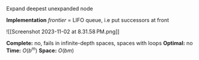 Expand deepest unexpanded node

**Implementation**
*frontier* = LIFO queue, i.e put successors at front

![[Screenshot 2023-11-02 at 8.31.58 PM.png]]

**Complete:** no, fails in infinite-depth spaces, spaces with loops
**Optimal:** no
**Time:** $O(b^{m})$
**Space:** $O(bm)$
